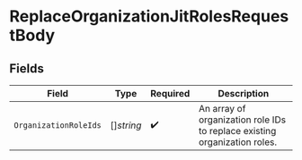 # ReplaceOrganizationJitRolesRequestBody


## Fields

| Field                                                                     | Type                                                                      | Required                                                                  | Description                                                               |
| ------------------------------------------------------------------------- | ------------------------------------------------------------------------- | ------------------------------------------------------------------------- | ------------------------------------------------------------------------- |
| `OrganizationRoleIds`                                                     | []*string*                                                                | :heavy_check_mark:                                                        | An array of organization role IDs to replace existing organization roles. |